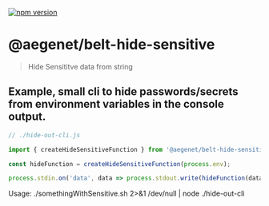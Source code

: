 [![npm version](https://img.shields.io/npm/v/@aegenet/belt-hide-sensitive.svg)](https://www.npmjs.com/package/@aegenet/belt-hide-sensitive)
<br>

# @aegenet/belt-hide-sensitive

> Hide Sensititve data from string

## Example, small cli to hide passwords/secrets from environment variables in the console output.

```typescript
// ./hide-out-cli.js

import { createHideSensitiveFunction } from '@aegenet/belt-hide-sensitive';

const hideFunction = createHideSensitiveFunction(process.env);

process.stdin.on('data', data => process.stdout.write(hideFunction(data.toString())));
```

Usage: ./somethingWithSensitive.sh 2>&1 /dev/null | node ./hide-out-cli
